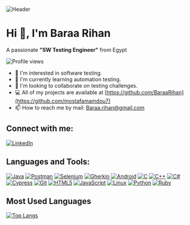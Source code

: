 ![Header](https://your-image-url) <!-- Add your image URL here -->

# Hi 👋, I'm Baraa Rihan

A passionate **"SW Testing Engineer"** from Egypt

![Profile views](https://komarev.com/ghpvc/?username=your-usernam&label=Profile%20views&color=0e75b6&style=flat) 

- 👀 I'm interested in software testing.
- 🌱 I'm currently learning automation testing.
- 🤝 I'm looking to collaborate on testing challenges.
- 💻 All of my projects are available at [https://github.com/BaraaRihan](https://github.com/mostafamamdou7)
- 📫 How to reach me by mail: Baraa.rihan@gmail.com

## Connect with me:
[![LinkedIn](https://img.shields.io/badge/-LinkedIn-blue?style=flat&logo=Linkedin&logoColor=white&link=https://www.linkedin.com/in/baraa-rihan/)](https://www.linkedin.com/in/baraa-rihan/) <!-- Add your LinkedIn URL -->

## Languages and Tools:
[![Java](https://img.shields.io/badge/-Java-007396?style=flat&logo=java&logoColor=white)](https://www.java.com/)
[![Postman](https://img.shields.io/badge/-Postman-FF6C37?style=flat&logo=postman&logoColor=white)](https://www.postman.com/)
[![Selenium](https://img.shields.io/badge/-Selenium-43B02A?style=flat&logo=selenium&logoColor=white)](https://www.selenium.dev/)
[![Gherkin](https://img.shields.io/badge/-Gherkin-5B4638?style=flat&logo=gherkin&logoColor=white)](https://cucumber.io/docs/gherkin/)
[![Android](https://img.shields.io/badge/-Android-3DDC84?style=flat&logo=android&logoColor=white)](https://developer.android.com/)
[![C](https://img.shields.io/badge/-C-A8B9CC?style=flat&logo=c&logoColor=white)](https://en.wikipedia.org/wiki/C_(programming_language))
[![C++](https://img.shields.io/badge/-C++-00599C?style=flat&logo=cplusplus&logoColor=white)](https://isocpp.org/)
[![C#](https://img.shields.io/badge/-C%23-239120?style=flat&logo=c-sharp&logoColor=white)](https://docs.microsoft.com/en-us/dotnet/csharp/)
[![Cypress](https://img.shields.io/badge/-Cypress-17202C?style=flat&logo=cypress&logoColor=white)](https://www.cypress.io/)
[![Git](https://img.shields.io/badge/-Git-F05032?style=flat&logo=git&logoColor=white)](https://git-scm.com/)
[![HTML5](https://img.shields.io/badge/-HTML5-E34F26?style=flat&logo=html5&logoColor=white)](https://developer.mozilla.org/en-US/docs/Web/Guide/HTML/HTML5)
[![JavaScript](https://img.shields.io/badge/-JavaScript-F7DF1E?style=flat&logo=javascript&logoColor=black)](https://developer.mozilla.org/en-US/docs/Web/JavaScript)
[![Linux](https://img.shields.io/badge/-Linux-FCC624?style=flat&logo=linux&logoColor=black)](https://www.linux.org/)
[![Python](https://img.shields.io/badge/-Python-3776AB?style=flat&logo=python&logoColor=white)](https://www.python.org/)
[![Ruby](https://img.shields.io/badge/-Ruby-CC342D?style=flat&logo=ruby&logoColor=white)](https://www.ruby-lang.org/en/)



## Most Used Languages
[![Top Langs](https://github-readme-stats.vercel.app/api/top-langs/?username=BaraaRihan&layout=compact&theme=dark)](https://github.com/anuraghazra/github-readme-stats)
